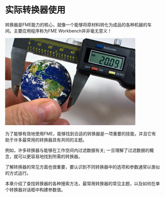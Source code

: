# 实际转换器使用

转换器是FME能力的核心，就像一个能够将原材料转化为成品的各种机器的车间。主要应用程序称为FME Workbench并非毫无意义！

![](./Images/Img4.000.AWorkshopOfTools.png)

为了能够有效地使用FME，能够找到合适的转换器是一项重要的技能，并且它有助于许多最常用的转换器具有共同的主题。

例如，许多转换器与能够在工作空间内过滤数据有关; 一旦理解了过滤数据的概念，就可以更容易地找到所需的转换器。

了解转换器的常见方面也很重要，要认识到不同转换器中的选项和参数通常以类似的方式运行。

本章介绍了查找转换器的各种搜索方法，最常用转换器的常见主题，以及如何在单个转换器对话框中构建参数值。
